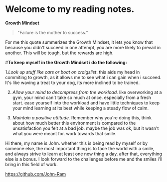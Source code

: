 # Welcome to my reading notes.

**Growth Mindset**

>"Failure is the mother to success."
>

For me this quote summerizes the Growth Mindset, it lets you know that because you didn't succeed in one attempt, you are more likely to prevail in another. This will be tough, but the rewards are high.

#**To keep myself in the Growth Mindset i do the following:**

1.*Look up stuff like cars or boat on craigslist*. 
this aids my head in commiting to growth, as it allows me to see what i can gain when i succeed. It's like waving a treat to your dog, its more inclined to be trained.

2. *Allow your mind to decompress from the workload.* 
like overworking at a gym, your mind can't take so much at once. especially from a fresh start. ease yourself into the workload and have little techniques to keep your mind learning at its best while keeping a steady flow of calm.

3. *Maintain a positive attitude.*
Remember why you're doing this, think about how much better this environment is compared to the unsatisfaction you felt at a bad job. maybe the job was ok, but it wasn't what you were meant for. work towards that smile.

Hi there, my name is John. whether this is being read by myself or by someone else, the most important thing is to face the world with a smile, and always strive to learn at least one new thing a day. after that, everything else is a bonus. I look forward to the challenges before me and the smiles i'll bring in this field of work.

https://github.com/John-Ram
